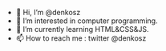 - 👋 Hi, I’m @denkosz
- 👀 I’m interested in computer programming.
- 🌱 I’m currently learning HTML&CSS&JS.
- 📫 How to reach me : twitter @denkosz

